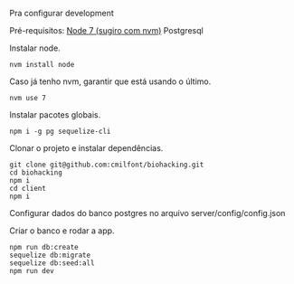 Pra configurar development

Pré-requisitos:
[Node 7 (sugiro com nvm)](https://github.com/creationix/nvm)
Postgresql

Instalar node.
```
nvm install node
```
Caso já tenho nvm, garantir que está usando o último.
```
nvm use 7
```
Instalar pacotes globais.
```
npm i -g pg sequelize-cli
```
Clonar o projeto e instalar dependências.
```
git clone git@github.com:cmilfont/biohacking.git
cd biohacking
npm i
cd client
npm i
```
Configurar dados do banco postgres no arquivo server/config/config.json

Criar o banco e rodar a app.
```
npm run db:create
sequelize db:migrate
sequelize db:seed:all
npm run dev
```
